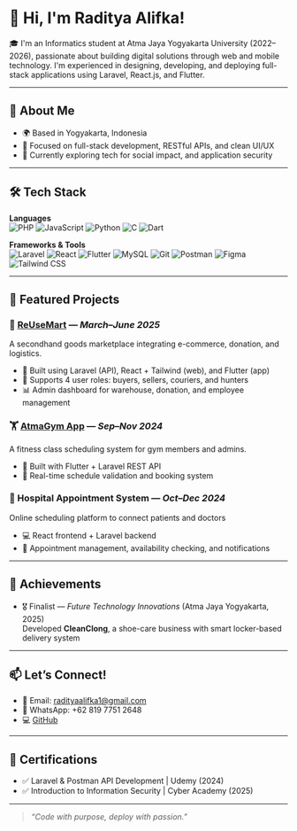 # 👋 Hi, I'm Raditya Alifka!

🎓 I'm an Informatics student at Atma Jaya Yogyakarta University (2022–2026), passionate about building digital solutions through web and mobile technology. I'm experienced in designing, developing, and deploying full-stack applications using Laravel, React.js, and Flutter.

---

## 🧠 About Me
- 🌍 Based in Yogyakarta, Indonesia
- 🎯 Focused on full-stack development, RESTful APIs, and clean UI/UX
- 💬 Currently exploring tech for social impact, and application security

---

## 🛠️ Tech Stack

**Languages**  
![PHP](https://img.shields.io/badge/PHP-777BB4?style=flat&logo=php&logoColor=white)
![JavaScript](https://img.shields.io/badge/JavaScript-F7DF1E?style=flat&logo=javascript&logoColor=black)
![Python](https://img.shields.io/badge/Python-3776AB?style=flat&logo=python&logoColor=white)
![C](https://img.shields.io/badge/C-00599C?style=flat&logo=c&logoColor=white)
![Dart](https://img.shields.io/badge/Dart-0175C2?style=flat&logo=dart&logoColor=white)


**Frameworks & Tools**  
![Laravel](https://img.shields.io/badge/Laravel-E74430?style=flat&logo=laravel&logoColor=white)
![React](https://img.shields.io/badge/React-61DAFB?style=flat&logo=react&logoColor=black)
![Flutter](https://img.shields.io/badge/Flutter-02569B?style=flat&logo=flutter&logoColor=white)
![MySQL](https://img.shields.io/badge/MySQL-4479A1?style=flat&logo=mysql&logoColor=white)
![Git](https://img.shields.io/badge/Git-F05032?style=flat&logo=git&logoColor=white)
![Postman](https://img.shields.io/badge/Postman-FF6C37?style=flat&logo=postman&logoColor=white)
![Figma](https://img.shields.io/badge/Figma-F24E1E?style=flat&logo=figma&logoColor=white)
![Tailwind CSS](https://img.shields.io/badge/Tailwind_CSS-38B2AC?style=flat&logo=tailwind-css&logoColor=white)


---

## 💼 Featured Projects

### 🔁 [ReUseMart](https://reusemart.web.id) — *March–June 2025*  
A secondhand goods marketplace integrating e-commerce, donation, and logistics.
- 🧩 Built using Laravel (API), React + Tailwind (web), and Flutter (app)
- 👥 Supports 4 user roles: buyers, sellers, couriers, and hunters
- 📊 Admin dashboard for warehouse, donation, and employee management

### 🏋️ [AtmaGym App](#) — *Sep–Nov 2024*  
A fitness class scheduling system for gym members and admins.  
- 📱 Built with Flutter + Laravel REST API
- 🧠 Real-time schedule validation and booking system

### 🏥 Hospital Appointment System — *Oct–Dec 2024*  
Online scheduling platform to connect patients and doctors  
- 💻 React frontend + Laravel backend  
- 📅 Appointment management, availability checking, and notifications

---

## 🏅 Achievements
- 🎖️ Finalist — *Future Technology Innovations* (Atma Jaya Yogyakarta, 2025)  
  Developed **CleanClong**, a shoe-care business with smart locker-based delivery system

---

## 📫 Let’s Connect!

- 📧 Email: radityaalifka1@gmail.com  
- 📱 WhatsApp: +62 819 7751 2648  
- 💻 [GitHub](https://github.com/RadityaAlifka)  

---

## 📜 Certifications
- ✅ Laravel & Postman API Development | Udemy (2024)  
- ✅ Introduction to Information Security | Cyber Academy (2025)

---

> *“Code with purpose, deploy with passion.”*

